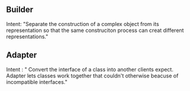 ## Builder

Intent: "Separate the construction of a complex object from its representation so that the same construciton process can creat different representations."

## Adapter
Intent : " Convert the interface of a class into another clients expect. Adapter lets classes work together that couldn't otherwise beacuse of incompatible interfaces."